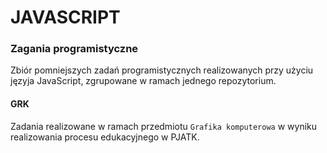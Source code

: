 # JAVASCRIPT
### Zagania programistyczne

Zbiór pomniejszych zadań programistycznych realizowanych przy użyciu języja JavaScript, zgrupowane w ramach jednego repozytorium.

#### GRK
Zadania realizowane w ramach przedmiotu `Grafika komputerowa` w wyniku realizowania procesu edukacyjnego w PJATK.
